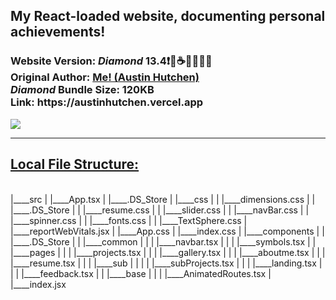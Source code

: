 <h2>My React-loaded website, documenting personal achievements!</h2>  <h3>Website Version: <i>Diamond</i> <b> 13.4❗️💎☕️🎉👨🏾‍💻 </b> 
<br/> Original Author: <u><b>Me! (Austin Hutchen) </b></u> 
<br/>  <i> Diamond </i>Bundle Size: <b> 120KB </b>
<br/> Link: <b> https://austinhutchen.vercel.app </b>
 </h3>
 <img src ="https://github.com/austinhutchen/austinscode/assets/93489691/e1a761ab-9025-442f-a739-b883f5b69745"/>


<hr/>
 <u> <h2> Local File Structure: </h2> </u> <br/>
|____src
| |____App.tsx
| |____.DS_Store
| |____css
| | |____dimensions.css
| | |____.DS_Store
| | |____resume.css
| | |____slider.css
| | |____navBar.css
| | |____spinner.css
| | |____fonts.css
| | |____TextSphere.css
| |____reportWebVitals.jsx
| |____App.css
| |____index.css
| |____components
| | |____.DS_Store
| | |____common
| | | |____navbar.tsx
| | | |____symbols.tsx
| | |____pages
| | | |____projects.tsx
| | | |____gallery.tsx
| | | |____aboutme.tsx
| | | |____resume.tsx
| | | |____sub
| | | | |____subProjects.tsx
| | | |____landing.tsx
| | | |____feedback.tsx
| | |____base
| | | |____AnimatedRoutes.tsx
| |____index.jsx
